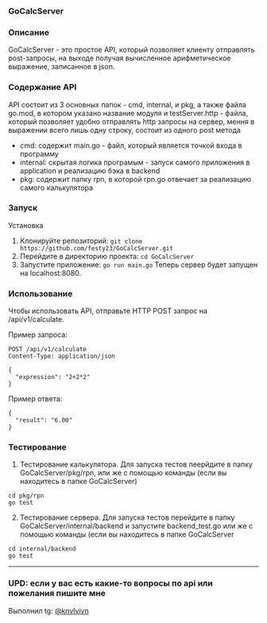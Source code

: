 ### GoCalcServer
### Описание

GoCalcServer - это простое API, который позволяет клиенту отправлять post-запросы, на выходе получая вычисленное арифметическое выражение, записанное в json.


### Содержание API

API состоит из 3 основных папок - cmd, internal, и pkg, а также файла go.mod, в котором указано название модуля и testServer.http - файла, 
который позволяет удобно отправлять http запросы на сервер, мення
в выражении всего лишь одну строку, состоит из одного post метода
- cmd:
  содержит main.go - файл, который является точкой входа в программу
- internal:
  cкрытая логика програмым - запуск самого приложения в application и реализацию бэка в backend
- pkg:
  содержит папку rpn, в которой rpn.go отвечает за реализацию самого калькулятора

### Запуск

Установка
1. Клонируйте репозиторий: ```git clone https://github.com/festy23/GoCalcServer.git```
2. Перейдите в директорию проекта: ```cd GoCalcServer```
3. Запустите приложение: ```go run main.go```
Теперь сервер будет запущен на localhost:8080.

### Использование

Чтобы использовать API, отправьте HTTP POST запрос на /api/v1/calculate.

Пример запроса:
```
POST /api/v1/calculate
Content-Type: application/json

{
  "expression": "2+2*2"
}
```
Пример ответа:
```
{
  "result": "6.00"
}
```

### Тестирование

1. Тестирование калькулятора. Для запуска тестов пеерйдите в папку GoCalcServer/pkg/rpn, или же с помощью команды (если вы находитесь в папке GoCalcServer)
```
cd pkg/rpn
go test
```
2. Тестирование сервера. Для запуска тестов перейдите в папку GoCalcServer/internal/backend и запустите backend_test.go или же с помощью команды (если вы находитесь в папке GoCalcServer
```
cd internal/backend
go test
```
------------------------------------------------------------------------------------
### UPD: если у вас есть какие-то вопросы по api или пожелания пишите мне
Выполнил tg: [@knvlvivn](https://t.me/knvlvivn)
